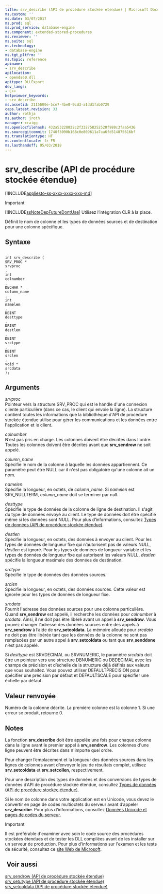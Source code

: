 ```yaml
---
title: srv_describe (API de procédure stockée étendue) | Microsoft Docs
ms.custom: ''
ms.date: 03/07/2017
ms.prod: sql
ms.prod_service: database-engine
ms.component: extended-stored-procedures
ms.reviewer: ''
ms.suite: sql
ms.technology:
- database-engine
ms.tgt_pltfrm: ''
ms.topic: reference
apiname:
- srv_describe
apilocation:
- opends60.dll
apitype: DLLExport
dev_langs:
- C++
helpviewer_keywords:
- srv_describe
ms.assetid: 2115600e-5ce7-4be0-9cd3-a1dd1fab0729
caps.latest.revision: 33
author: rothja
ms.author: jroth
manager: craigg
ms.openlocfilehash: 432a53228022c2f332758252520f980c3faa5436
ms.sourcegitcommit: 1740f3090b168c0e809611a7aa6fd514075616bf
ms.translationtype: HT
ms.contentlocale: fr-FR
ms.lasthandoff: 05/03/2018
---
```

# <a name="srvdescribe-extended-stored-procedure-api"></a>srv_describe (API de procédure stockée étendue)
[!INCLUDE[appliesto-ss-xxxx-xxxx-xxx-md](../../includes/appliesto-ss-xxxx-xxxx-xxx-md.md)]
    
> [!IMPORTANT]  
>  [!INCLUDE[ssNoteDepFutureDontUse](../../includes/ssnotedepfuturedontuse-md.md)] Utilisez l’intégration CLR à la place.  
  
 Définit le nom de colonne et les types de données sources et de destination pour une colonne spécifique.  
  
## <a name="syntax"></a>Syntaxe  
  
```  
  
int srv_describe (  
SRV_PROC *  
srvproc  
,  
int  
colnumber  
,  
DBCHAR *  
column_name  
,  
int  
namelen  
,  
DBINT  
desttype  
,  
DBINT  
destlen  
,  
DBINT  
srctype  
,  
DBINT  
srclen  
,  
void *  
srcdata  
);  
```  
  
## <a name="arguments"></a>Arguments  
 *srvproc*  
 Pointeur vers la structure SRV_PROC qui est le handle d'une connexion cliente particulière (dans ce cas, le client qui envoie la ligne). La structure contient toutes les informations que la bibliothèque d'API de procédure stockée étendue utilise pour gérer les communications et les données entre l'application et le client.  
  
 *colnumber*  
 N’est pas pris en charge. Les colonnes doivent être décrites dans l'ordre. Toutes les colonnes doivent être décrites avant que **srv_sendrow** ne soit appelé.  
  
 *column_name*  
 Spécifie le nom de la colonne à laquelle les données appartiennent. Ce paramètre peut être NULL car il n'est pas obligatoire qu'une colonne ait un nom.  
  
 *namelen*  
 Spécifie la longueur, en octets, de *column_name*. Si *namelen* est SRV_NULLTERM, *column_name* doit se terminer par null.  
  
 *desttype*  
 Spécifie le type de données de la colonne de ligne de destination. Il s'agit du type de données envoyé au client. Le type de données doit être spécifié même si les données sont NULL. Pour plus d’informations, consultez [Types de données &#40;API de procédure stockée étendue&#41;](../../relational-databases/extended-stored-procedures-reference/data-types-extended-stored-procedure-api.md).  
  
 *destlen*  
 Spécifie la longueur, en octets, des données à envoyer au client. Pour les types de données de longueur fixe qui n’autorisent pas de valeurs NULL, *destlen* est ignoré. Pour les types de données de longueur variable et les types de données de longueur fixe qui autorisent les valeurs NULL, *destlen* spécifie la longueur maximale des données de destination.  
  
 *srctype*  
 Spécifie le type de données des données sources.  
  
 *srclen*  
 Spécifie la longueur, en octets, des données sources. Cette valeur est ignorée pour les types de données de longueur fixe.  
  
 *srcdata*  
 Fournit l'adresse des données sources pour une colonne particulière. Quand **srv_sendrow** est appelé, il recherche les données pour *colnumber* à *srcdata*. Ainsi, il ne doit pas être libéré avant un appel à **srv_sendrow**. Vous pouvez changer l’adresse des données sources entre des appels à **srv_sendrow** à l’aide de **srv_setcoldata**. La mémoire allouée pour *srcdata* ne doit pas être libérée tant que les données de la colonne ne sont pas remplacées par un autre appel à **srv_setcoldata** ou tant que **srv_senddone** n’est pas appelé.  
  
 Si *desttype* est SRVDECIMAL ou SRVNUMERIC, le paramètre *srcdata* doit être un pointeur vers une structure DBNUMERIC ou DBDECIMAL avec les champs de précision et d’échelle de la structure déjà définis aux valeurs que vous souhaitez. Vous pouvez utiliser DEFAULTPRECISION pour spécifier une précision par défaut et DEFAULTSCALE pour spécifier une échelle par défaut.  
  
## <a name="returns"></a>Valeur renvoyée  
 Numéro de la colonne décrite. La première colonne est la colonne 1. Si une erreur se produit, retourne 0.  
  
## <a name="remarks"></a>Notes   
 La fonction **srv_describe** doit être appelée une fois pour chaque colonne dans la ligne avant le premier appel à **srv_sendrow**. Les colonnes d'une ligne peuvent être décrites dans n'importe quel ordre.  
  
 Pour changer l’emplacement et la longueur des données sources dans les lignes de colonnes avant d’envoyer le jeu de résultats complet, utilisez **srv_setcoldata** et **srv_setcollen**, respectivement.  
  
 Pour une description des types de données et des conversions de types de données d’API de procédure stockée étendue, consultez [Types de données &#40;API de procédure stockée étendue&#41;](../../relational-databases/extended-stored-procedures-reference/data-types-extended-stored-procedure-api.md).  
  
 Si le nom de colonne dans votre application est en Unicode, vous devez le convertir en page de codes multioctets du serveur avant d’appeler **srv_describe**. Pour plus d’informations, consultez [Données Unicode et pages de codes du serveur](../../relational-databases/extended-stored-procedures-programming/unicode-data-and-server-code-pages.md).  
  
> [!IMPORTANT]  
>  Il est préférable d'examiner avec soin le code source des procédures stockées étendues et de tester les DLL compilées avant de les installer sur un serveur de production. Pour plus d'informations sur l'examen et les tests de sécurité, consultez ce [site Web de Microsoft](http://go.microsoft.com/fwlink/?LinkID=54761&amp;clcid=0x409http://msdn.microsoft.com/security/).  
  
## <a name="see-also"></a> Voir aussi  
 [srv_sendrow &#40;API de procédure stockée étendue&#41;](../../relational-databases/extended-stored-procedures-reference/srv-sendrow-extended-stored-procedure-api.md)   
 [srv_setutype &#40;API de procédure stockée étendue&#41;](../../relational-databases/extended-stored-procedures-reference/srv-setutype-extended-stored-procedure-api.md)   
 [srv_setcoldata &#40;API de procédure stockée étendue&#41;](../../relational-databases/extended-stored-procedures-reference/srv-setcoldata-extended-stored-procedure-api.md)  
  
  

